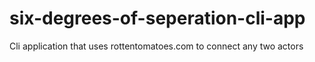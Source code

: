 # six-degrees-of-seperation-cli-app
Cli application that uses rottentomatoes.com to connect any two actors
